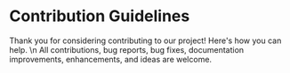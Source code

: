 # Contribution Guidelines

Thank you for considering contributing to our project! Here's how you can help. \n
All contributions, bug reports, bug fixes, documentation improvements, enhancements, and ideas are welcome.
